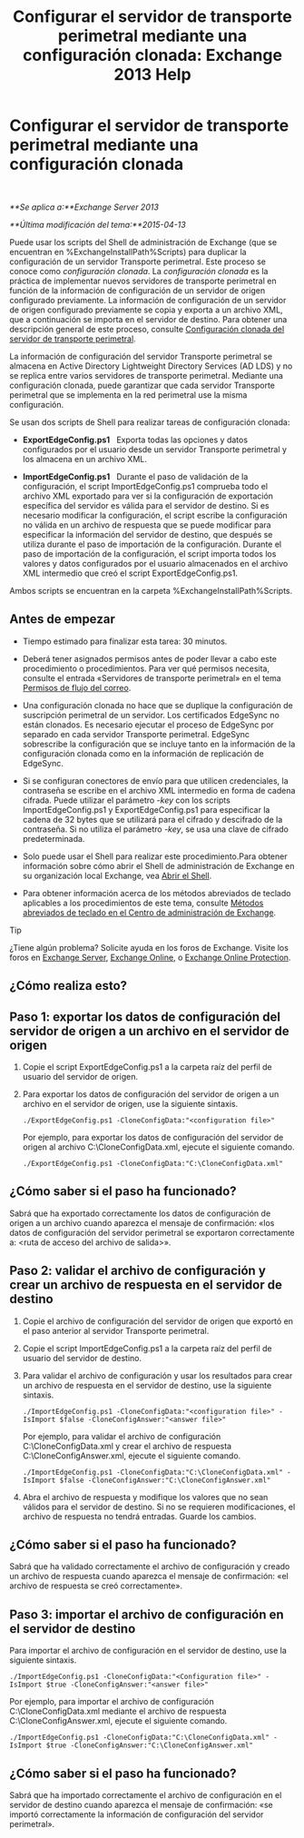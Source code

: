 ﻿---
title: 'Configurar el servidor de transporte perimetral mediante una configuración clonada: Exchange 2013 Help'
TOCTitle: Configurar el servidor de transporte perimetral mediante una configuración clonada
ms:assetid: 0bbc83e3-e5e8-4480-a8a6-15f035360856
ms:mtpsurl: https://technet.microsoft.com/es-es/library/Aa996008(v=EXCHG.150)
ms:contentKeyID: 61183321
ms.date: 04/23/2018
mtps_version: v=EXCHG.150
ms.translationtype: HT
---

# Configurar el servidor de transporte perimetral mediante una configuración clonada

 

_**Se aplica a:**Exchange Server 2013_

_**Última modificación del tema:**2015-04-13_

Puede usar los scripts del Shell de administración de Exchange (que se encuentran en %ExchangeInstallPath%Scripts) para duplicar la configuración de un servidor Transporte perimetral. Este proceso se conoce como *configuración clonada*. La *configuración clonada* es la práctica de implementar nuevos servidores de transporte perimetral en función de la información de configuración de un servidor de origen configurado previamente. La información de configuración de un servidor de origen configurado previamente se copia y exporta a un archivo XML, que a continuación se importa en el servidor de destino. Para obtener una descripción general de este proceso, consulte [Configuración clonada del servidor de transporte perimetral](edge-transport-server-cloned-configuration-exchange-2013-help.md).

La información de configuración del servidor Transporte perimetral se almacena en Active Directory Lightweight Directory Services (AD LDS) y no se replica entre varios servidores de transporte perimetral. Mediante una configuración clonada, puede garantizar que cada servidor Transporte perimetral que se implementa en la red perimetral use la misma configuración.

Se usan dos scripts de Shell para realizar tareas de configuración clonada:

  - **ExportEdgeConfig.ps1**   Exporta todas las opciones y datos configurados por el usuario desde un servidor Transporte perimetral y los almacena en un archivo XML.

  - **ImportEdgeConfig.ps1**   Durante el paso de validación de la configuración, el script ImportEdgeConfig.ps1 comprueba todo el archivo XML exportado para ver si la configuración de exportación específica del servidor es válida para el servidor de destino. Si es necesario modificar la configuración, el script escribe la configuración no válida en un archivo de respuesta que se puede modificar para especificar la información del servidor de destino, que después se utiliza durante el paso de importación de la configuración. Durante el paso de importación de la configuración, el script importa todos los valores y datos configurados por el usuario almacenados en el archivo XML intermedio que creó el script ExportEdgeConfig.ps1.

Ambos scripts se encuentran en la carpeta %ExchangeInstallPath%Scripts.

## Antes de empezar

  - Tiempo estimado para finalizar esta tarea: 30 minutos.

  - Deberá tener asignados permisos antes de poder llevar a cabo este procedimiento o procedimientos. Para ver qué permisos necesita, consulte el entrada «Servidores de transporte perimetral» en el tema [Permisos de flujo del correo](mail-flow-permissions-exchange-2013-help.md).

  - Una configuración clonada no hace que se duplique la configuración de suscripción perimetral de un servidor. Los certificados EdgeSync no están clonados. Es necesario ejecutar el proceso de EdgeSync por separado en cada servidor Transporte perimetral. EdgeSync sobrescribe la configuración que se incluye tanto en la información de la configuración clonada como en la información de replicación de EdgeSync.

  - Si se configuran conectores de envío para que utilicen credenciales, la contraseña se escribe en el archivo XML intermedio en forma de cadena cifrada. Puede utilizar el parámetro *-key* con los scripts ImportEdgeConfig.ps1 y ExportEdgeConfig.ps1 para especificar la cadena de 32 bytes que se utilizará para el cifrado y descifrado de la contraseña. Si no utiliza el parámetro *-key*, se usa una clave de cifrado predeterminada.

  - Solo puede usar el Shell para realizar este procedimiento.Para obtener información sobre cómo abrir el Shell de administración de Exchange en su organización local Exchange, vea [Abrir el Shell](https://technet.microsoft.com/es-es/library/dd638134\(v=exchg.150\)).

  - Para obtener información acerca de los métodos abreviados de teclado aplicables a los procedimientos de este tema, consulte [Métodos abreviados de teclado en el Centro de administración de Exchange](keyboard-shortcuts-in-the-exchange-admin-center-exchange-online-protection-help.md).


> [!TIP]
> ¿Tiene algún problema? Solicite ayuda en los foros de Exchange. Visite los foros en <A href="https://go.microsoft.com/fwlink/p/?linkid=60612">Exchange Server</A>, <A href="https://go.microsoft.com/fwlink/p/?linkid=267542">Exchange Online</A>, o <A href="https://go.microsoft.com/fwlink/p/?linkid=285351">Exchange Online Protection</A>.



## ¿Cómo realiza esto?

## Paso 1: exportar los datos de configuración del servidor de origen a un archivo en el servidor de origen

1.  Copie el script ExportEdgeConfig.ps1 a la carpeta raíz del perfil de usuario del servidor de origen.

2.  Para exportar los datos de configuración del servidor de origen a un archivo en el servidor de origen, use la siguiente sintaxis.
    
        ./ExportEdgeConfig.ps1 -CloneConfigData:"<configuration file>"
    
    Por ejemplo, para exportar los datos de configuración del servidor de origen al archivo C:\\CloneConfigData.xml, ejecute el siguiente comando.
    
        ./ExportEdgeConfig.ps1 -CloneConfigData:"C:\CloneConfigData.xml"

## ¿Cómo saber si el paso ha funcionado?

Sabrá que ha exportado correctamente los datos de configuración de origen a un archivo cuando aparezca el mensaje de confirmación: «los datos de configuración del servidor perimetral se exportaron correctamente a: \<ruta de acceso del archivo de salida\>».

## Paso 2: validar el archivo de configuración y crear un archivo de respuesta en el servidor de destino

1.  Copie el archivo de configuración del servidor de origen que exportó en el paso anterior al servidor Transporte perimetral.

2.  Copie el script ImportEdgeConfig.ps1 a la carpeta raíz del perfil de usuario del servidor de destino.

3.  Para validar el archivo de configuración y usar los resultados para crear un archivo de respuesta en el servidor de destino, use la siguiente sintaxis.
    
        ./ImportEdgeConfig.ps1 -CloneConfigData:"<configuration file>" -IsImport $false -CloneConfigAnswer:"<answer file>"
    
    Por ejemplo, para validar el archivo de configuración C:\\CloneConfigData.xml y crear el archivo de respuesta C:\\CloneConfigAnswer.xml, ejecute el siguiente comando.
    
        ./ImportEdgeConfig.ps1 -CloneConfigData:"C:\CloneConfigData.xml" -IsImport $false -CloneConfigAnswer:"C:\CloneConfigAnswer.xml"

4.  Abra el archivo de respuesta y modifique los valores que no sean válidos para el servidor de destino. Si no se requieren modificaciones, el archivo de respuesta no tendrá entradas. Guarde los cambios.

## ¿Cómo saber si el paso ha funcionado?

Sabrá que ha validado correctamente el archivo de configuración y creado un archivo de respuesta cuando aparezca el mensaje de confirmación: «el archivo de respuesta se creó correctamente».

## Paso 3: importar el archivo de configuración en el servidor de destino

Para importar el archivo de configuración en el servidor de destino, use la siguiente sintaxis.

    ./ImportEdgeConfig.ps1 -CloneConfigData:"<Configuration file>" -IsImport $true -CloneConfigAnswer:"<answer file>"

Por ejemplo, para importar el archivo de configuración C:\\CloneConfigData.xml mediante el archivo de respuesta C:\\CloneConfigAnswer.xml, ejecute el siguiente comando.

    ./ImportEdgeConfig.ps1 -CloneConfigData:"C:\CloneConfigData.xml" -IsImport $true -CloneConfigAnswer:"C:\CloneConfigAnswer.xml"

## ¿Cómo saber si el paso ha funcionado?

Sabrá que ha importado correctamente el archivo de configuración en el servidor de destino cuando aparezca el mensaje de confirmación: «se importó correctamente la información de configuración del servidor perimetral».

